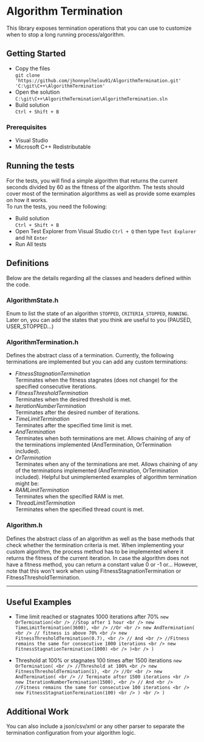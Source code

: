 # Algorithm Termination

This library exposes termination operations that you can use to customize when to stop a long running process/algorithm.

## Getting Started

* Copy the files <br />`git clone 'https://github.com/jhonnyelhelou91/AlgorithmTermination.git' 'C:\git\C++\AlgorithmTermination'`
* Open the solution <br />`C:\git\C++\AlgorithmTermination\AlgorithmTermination.sln`
* Build solution <br />`Ctrl + Shift + B`

### Prerequisites

* Visual Studio
* Microsoft C++ Redistributable

## Running the tests

For the tests, you will find a simple algorithm that returns the current seconds divided by 60 as the fitness of the algorithm. The tests should cover most of the termination algorithms
as well as provide some examples on how it works.
<br />
To run the tests, you need the following:
* Build solution <br />`Ctrl + Shift + B`
* Open Test Explorer from Visual Studio `Ctrl + Q` then type `Test Explorer` and hit `Enter`
* Run All tests

## Definitions
Below are the details regarding all the classes and headers defined within the code.

### AlgorithmState.h
Enum to list the state of an algorithm `STOPPED`, `CRITERIA_STOPPED`, `RUNNING`. Later on, you can add the states that you think are useful to you (PAUSED, USER_STOPPED...)

### AlgorithmTermination.h
Defines the abstract class of a termination.
Currently, the following terminations are implemented but you can add any custom terminations:
* _FitnessStagnationTermination_ <br />
Terminates when the fitness stagnates (does not change) for the specified consecutive iterations.
* _FitnessThresholdTermination_ <br />
Terminates when the desired threshold is met.
* _IterationNumberTermination_ <br />
Terminates after the desired number of iterations.
* _TimeLimitTermination_ <br />
Terminates after the specified time limit is met.
* _AndTermination_ <br />
Terminates when both terminations are met. Allows chaining of any of the terminations implemented (AndTermination, OrTermination included).
* _OrTermination_ <br />
Terminates when any of the terminations are met. Allows chaining of any of the terminations implemented (AndTermination, OrTermination included).
Helpful but unimplemented examples of algorithm termination might be:
* _RAMLimitTermination_ <br />
Terminates when the specified RAM is met.
* _ThreadLimitTermination_ <br />
Terminates when the specified thread count is met.

### Algorithm.h
Defines the abstract class of an algorithm as well as the base methods that check whether the termination criteria is met. When implementing your custom algorithm, the process method
has to be implemented where it returns the fitness of the current iteration. In case the algorithm does not have a fitness method, you can return a constant value 0 or -1 or...
However, note that this won't work when using FitnessStagnationTermination or FitnessThresholdTermination.

- - - -

## Useful Examples
* Time limit reached or stagnates 1000 iterations after 70%
`new OrTermination(<br />
	//Stop after 1 hour <br />
	new TimeLimitTermination(3600), <br />
	//Or <br />
	new AndTermination( <br />
		// fitness is above 70% <br />
		new FitnessThresholdTermination(0.7), <br />
		// And <br />
		//Fitness remains the same for consecutive 1000 iterations <br />
		new FitnessStagnationTermination(1000) <br />
	)<br />
)`

* Threshold at 100% or stagnates 100 times after 1500 iterations
`new OrTermination( <br />
	//Threshold at 100% <br />
	new FitnessThresholdTermination(1), <br />
	//Or <br />
	new AndTermination( <br />
		// Terminate after 1500 iterations <br />
		new IterationNumberTermination(1500), <br />
		// And <br />
		//Fitness remains the same for consecutive 100 iterations <br />
		new FitnessStagnationTermination(100) <br />
	) <br />
)`

## Additional Work
You can also include a json/csv/xml or any other parser to separate the termination configuration from your algorithm logic.
